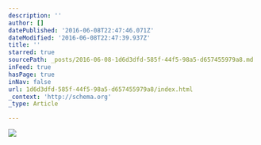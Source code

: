 ```yaml
---
description: ''
author: []
datePublished: '2016-06-08T22:47:46.071Z'
dateModified: '2016-06-08T22:47:39.937Z'
title: ''
starred: true
sourcePath: _posts/2016-06-08-1d6d3dfd-585f-44f5-98a5-d657455979a8.md
inFeed: true
hasPage: true
inNav: false
url: 1d6d3dfd-585f-44f5-98a5-d657455979a8/index.html
_context: 'http://schema.org'
_type: Article

---
```

![](https://the-grid-user-content.s3-us-west-2.amazonaws.com/1fc3970a-ec41-430e-a2b3-99c4ef56cd51.jpg)